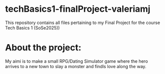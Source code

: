 # techBasics1-finalProject-valeriamj
This repository contains all files pertaining to my Final Project for the course Tech Basics 1 (SoSe2025))

# About the project: 
My aimi is to make a small RPG/Dating Simulator game where the hero arrives to a new town to slay a monster and findls love along the way.
